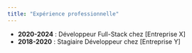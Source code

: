 ```yaml
---
title: "Expérience professionnelle"
---
```

- **2020-2024** : Développeur Full-Stack chez [Entreprise X]
- **2018-2020** : Stagiaire Développeur chez [Entreprise Y]
